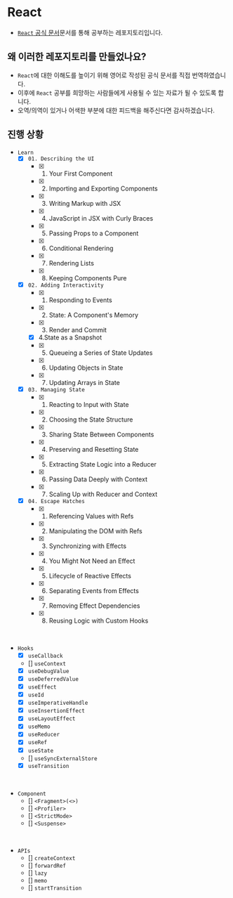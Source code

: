 # React

- [`React` 공식 문서](https://react.dev)문서를 통해 공부하는 레포지토리입니다.

## 왜 이러한 레포지토리를 만들었나요?

- `React`에 대한 이해도를 높이기 위해 영어로 작성된 공식 문서를 직접 번역하였습니다.
- 이후에 `React` 공부를 희망하는 사람들에게 사용될 수 있는 자료가 될 수 있도록 합니다.
- 오역/의역이 있거나 어색한 부분에 대한 피드백을 해주신다면 감사하겠습니다.

## 진행 상황

- `Learn`
  - [x] `01. Describing the UI`
    - [x] 1. Your First Component
    - [x] 2. Importing and Exporting Components
    - [x] 3. Writing Markup with JSX
    - [x] 4. JavaScript in JSX with Curly Braces
    - [x] 5. Passing Props to a Component
    - [x] 6. Conditional Rendering
    - [x] 7. Rendering Lists
    - [x] 8. Keeping Components Pure
  - [x] `02. Adding Interactivity`
    - [x] 1. Responding to Events
    - [x] 2. State: A Component's Memory
    - [x] 3. Render and Commit
    - [x] 4.State as a Snapshot
    - [x] 5. Queueing a Series of State Updates
    - [x] 6. Updating Objects in State
    - [x] 7. Updating Arrays in State
  - [x] `03. Managing State`
    - [x] 1. Reacting to Input with State
    - [x] 2. Choosing the State Structure
    - [x] 3. Sharing State Between Components
    - [x] 4. Preserving and Resetting State
    - [x] 5. Extracting State Logic into a Reducer
    - [x] 6. Passing Data Deeply with Context
    - [x] 7. Scaling Up with Reducer and Context
  - [x] `04. Escape Hatches`
    - [x] 1. Referencing Values with Refs
    - [x] 2. Manipulating the DOM with Refs
    - [x] 3. Synchronizing with Effects
    - [x] 4. You Might Not Need an Effect
    - [x] 5. Lifecycle of Reactive Effects
    - [x] 6. Separating Events from Effects
    - [x] 7. Removing Effect Dependencies
    - [x] 8. Reusing Logic with Custom Hooks

<br>

- `Hooks`
  - [x] `useCallback`
  - [] `useContext`
  - [x] `useDebugValue`
  - [x] `useDeferredValue`
  - [x] `useEffect`
  - [x] `useId`
  - [x] `useImperativeHandle`
  - [x] `useInsertionEffect`
  - [x] `useLayoutEffect`
  - [x] `useMemo`
  - [x] `useReducer`
  - [x] `useRef`
  - [x] `useState`
  - [] `useSyncExternalStore`
  - [x] `useTransition`

<br>

- `Component`
  - [] `<Fragment>(<>)`
  - [] `<Profiler>`
  - [] `<StrictMode>`
  - [] `<Suspense>`

<br>

- `APIs`
  - [] `createContext`
  - [] `forwardRef`
  - [] `lazy`
  - [] `memo`
  - [] `startTransition`
